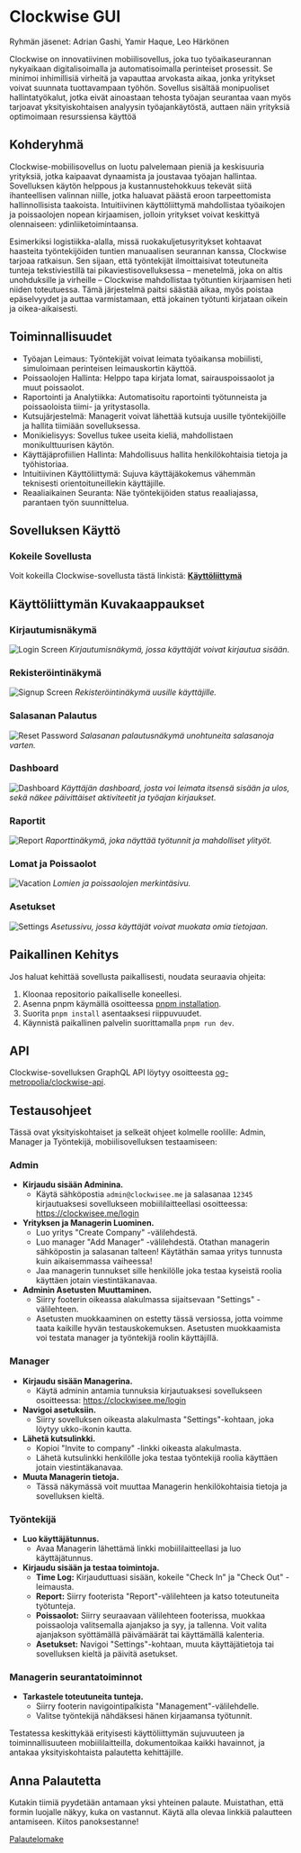 # Clockwise GUI

Ryhmän jäsenet: Adrian Gashi, Yamir Haque, Leo Härkönen

Clockwise on innovatiivinen mobiilisovellus, joka tuo työaikaseurannan nykyaikaan digitalisoimalla ja automatisoimalla perinteiset prosessit. Se minimoi inhimillisiä virheitä ja vapauttaa arvokasta aikaa, jonka yritykset voivat suunnata tuottavampaan työhön. Sovellus sisältää monipuoliset hallintatyökalut, jotka eivät ainoastaan tehosta työajan seurantaa vaan myös tarjoavat yksityiskohtaisen analyysin työajankäytöstä, auttaen näin yrityksiä optimoimaan resurssiensa käyttöä

## Kohderyhmä

Clockwise-mobiilisovellus on luotu palvelemaan pieniä ja keskisuuria yrityksiä, jotka kaipaavat dynaamista ja joustavaa työajan hallintaa. Sovelluksen käytön helppous ja kustannustehokkuus tekevät siitä ihanteellisen valinnan niille, jotka haluavat päästä eroon tarpeettomista hallinnollisista taakoista. Intuitiivinen käyttöliittymä mahdollistaa työaikojen ja poissaolojen nopean kirjaamisen, jolloin yritykset voivat keskittyä olennaiseen: ydinliiketoimintaansa.

Esimerkiksi logistiikka-alalla, missä ruokakuljetusyritykset kohtaavat haasteita työntekijöiden tuntien manuaalisen seurannan kanssa, Clockwise tarjoaa ratkaisun. Sen sijaan, että työntekijät ilmoittaisivat toteutuneita tunteja tekstiviestillä tai pikaviestisovelluksessa – menetelmä, joka on altis unohduksille ja virheille – Clockwise mahdollistaa työtuntien kirjaamisen heti niiden toteutuessa. Tämä järjestelmä paitsi säästää aikaa, myös poistaa epäselvyydet ja auttaa varmistamaan, että jokainen työtunti kirjataan oikein ja oikea-aikaisesti.

## Toiminnallisuudet

  - Työajan Leimaus: Työntekijät voivat leimata työaikansa mobiilisti, simuloimaan perinteisen leimauskortin käyttöä.
  - Poissaolojen Hallinta: Helppo tapa kirjata lomat, sairauspoissaolot ja muut poissaolot.
  - Raportointi ja Analytiikka: Automatisoitu raportointi työtunneista ja poissaoloista tiimi- ja yritystasolla.
  - Kutsujärjestelmä: Managerit voivat lähettää kutsuja uusille työntekijöille ja hallita tiimiään sovelluksessa.
  - Monikielisyys: Sovellus tukee useita kieliä, mahdollistaen monikulttuurisen käytön.
  - Käyttäjäprofiilien Hallinta: Mahdollisuus hallita henkilökohtaisia tietoja ja työhistoriaa.
  - Intuitiivinen Käyttöliittymä: Sujuva käyttäjäkokemus vähemmän teknisesti orientoituneillekin käyttäjille.
  - Reaaliaikainen Seuranta: Näe työntekijöiden status reaaliajassa, parantaen työn suunnittelua.

## Sovelluksen Käyttö

### Kokeile Sovellusta

Voit kokeilla Clockwise-sovellusta tästä linkistä: **[Käyttöliittymä](https://clockwisee.me/)**

## Käyttöliittymän Kuvakaappaukset

### Kirjautumisnäkymä
![Login Screen](./images/login.png)
*Kirjautumisnäkymä, jossa käyttäjät voivat kirjautua sisään.*

### Rekisteröintinäkymä
![Signup Screen](./images/signup.png)
*Rekisteröintinäkymä uusille käyttäjille.*

### Salasanan Palautus
![Reset Password](./images/reset-password.png)
*Salasanan palautusnäkymä unohtuneita salasanoja varten.*

### Dashboard
![Dashboard](./images/dashboard.png)
*Käyttäjän dashboard, josta voi leimata itsensä sisään ja ulos, sekä näkee päivittäiset aktiviteetit ja työajan kirjaukset.*

### Raportit
![Report](./images/report.png)
*Raporttinäkymä, joka näyttää työtunnit ja mahdolliset ylityöt.*

### Lomat ja Poissaolot
![Vacation](./images/vacation.png)
*Lomien ja poissaolojen merkintäsivu.*

### Asetukset
![Settings](./images/settings.png)
*Asetussivu, jossa käyttäjät voivat muokata omia tietojaan.*

## Paikallinen Kehitys

Jos haluat kehittää sovellusta paikallisesti, noudata seuraavia ohjeita:

1. Kloonaa repositorio paikalliselle koneellesi.
2. Asenna pnpm käymällä osoitteessa [pnpm installation](https://pnpm.io/installation).
3. Suorita `pnpm install` asentaaksesi riippuvuudet.
4. Käynnistä paikallinen palvelin suorittamalla `pnpm run dev`.

## API

Clockwise-sovelluksen GraphQL API löytyy osoitteesta [og-metropolia/clockwise-api](https://github.com/og-metropolia/clockwise-api).

## Testausohjeet

Tässä ovat yksityiskohtaiset ja selkeät ohjeet kolmelle roolille: Admin, Manager ja Työntekijä, mobiilisovelluksen testaamiseen:

### Admin

- **Kirjaudu sisään Adminina.**
  - Käytä sähköpostia `admin@clockwisee.me` ja salasanaa `12345` kirjautuaksesi sovellukseen mobiililaitteellasi osoitteessa: <https://clockwisee.me/login>
- **Yrityksen ja Managerin Luominen.**
  - Luo yritys "Create Company" -välilehdestä.
  - Luo manager "Add Manager" -välilehdestä. Otathan managerin sähköpostin ja salasanan talteen! Käytäthän samaa yritys tunnusta kuin aikaisemmassa vaiheessa!
  - Jaa managerin tunnukset sille henkilölle joka testaa kyseistä roolia käyttäen jotain viestintäkanavaa.
- **Adminin Asetusten Muuttaminen.**
  - Siirry footerin oikeassa alakulmassa sijaitsevaan "Settings" -välilehteen.
  - Asetusten muokkaaminen on estetty tässä versiossa, jotta voimme taata kaikille hyvän testauskokemuksen. Asetusten muokkaamista voi testata manager ja työntekijä roolin käyttäjillä.

### Manager

- **Kirjaudu sisään Managerina.**
  - Käytä adminin antamia tunnuksia kirjautuaksesi sovellukseen osoitteessa: <https://clockwisee.me/login>
- **Navigoi asetuksiin.**
  - Siirry sovelluksen oikeasta alakulmasta "Settings"-kohtaan, joka löytyy ukko-ikonin kautta.
- **Lähetä kutsulinkki.**
  - Kopioi "Invite to company" -linkki oikeasta alakulmasta.
  - Lähetä kutsulinkki henkilölle joka testaa työntekijä roolia käyttäen jotain viestintäkanavaa.
- **Muuta Managerin tietoja.**
  - Tässä näkymässä voit muuttaa Managerin henkilökohtaisia tietoja ja sovelluksen kieltä.

### Työntekijä

- **Luo käyttäjätunnus.**
  - Avaa Managerin lähettämä linkki mobiililaitteellasi ja luo käyttäjätunnus.
- **Kirjaudu sisään ja testaa toimintoja.**
  - **Time Log:** Kirjauduttuasi sisään, kokeile "Check In" ja "Check Out" -leimausta.
  - **Report:** Siirry footerista "Report"-välilehteen ja katso toteutuneita työtunteja.
  - **Poissaolot:** Siirry seuraavaan välilehteen footerissa, muokkaa poissaoloja valitsemalla ajanjakso ja syy, ja tallenna. Voit valita ajanjakson syöttämällä päivämäärät tai käyttämällä kalenteria.
  - **Asetukset:** Navigoi "Settings"-kohtaan, muuta käyttäjätietoja tai sovelluksen kieltä ja päivitä asetukset.

### Managerin seurantatoiminnot

- **Tarkastele toteutuneita tunteja.**
  - Siirry footerin navigointipalkista "Management"-välilehdelle.
  - Valitse työntekijä nähdäksesi hänen kirjaamansa työtunnit.

Testatessa keskittykää erityisesti käyttöliittymän sujuvuuteen ja toiminnallisuuteen mobiililaitteilla, dokumentoikaa kaikki havainnot, ja antakaa yksityiskohtaista palautetta kehittäjille.

## Anna Palautetta

Kutakin tiimiä pyydetään antamaan yksi yhteinen palaute. Muistathan, että formin luojalle näkyy, kuka on vastannut. Käytä alla olevaa linkkiä palautteen antamiseen. Kiitos panoksestanne!

[Palautelomake](https://forms.office.com/Pages/DesignPageV2.aspx?prevorigin=shell&origin=NeoPortalPage&subpage=design&id=12EaTaW2ZE-Hh_B0-HAT7vL9n9KAjfBFlFvZ30PlTgVUQ1VBVjBSUDUwVkU3S00xUE8yQlRDN1NKUy4u&analysis=false)

